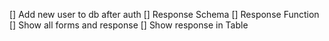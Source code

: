 [] Add new user to db after auth
[] Response Schema
[] Response Function
[] Show all forms and response
[] Show response in Table
